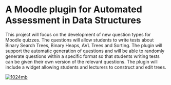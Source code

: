 # A Moodle plugin for Automated Assessment in Data Structures
This project will focus on the development of new question types for Moodle quizzes. The
questions will allow students to write tests about Binary Search Trees, Binary Heaps, AVL
Trees and Sorting. The plugin will support the automatic generation of questions and will
be able to randomly generate questions within a specific format so that students writing tests
can be given their own version of the relevant questions. The plugin will include a widget allowing students and lecturers to construct and edit trees.

[![1024mb](https://circleci.com/gh/1024mb-Wits/1024mb>.svg?style=svg)](https://app.circleci.com/pipelines/github/1024mb-Wits)
